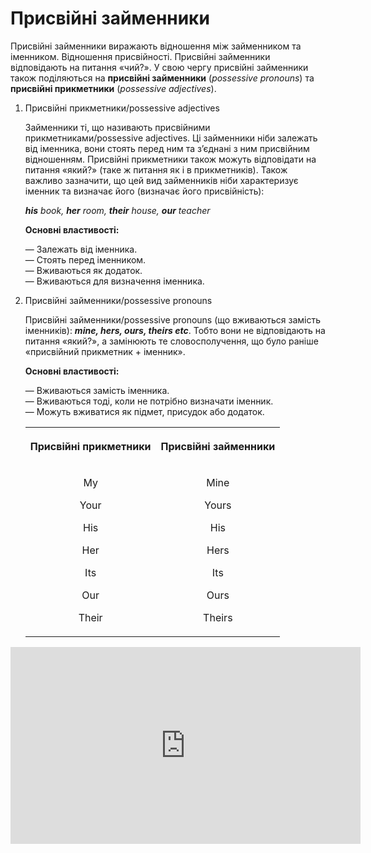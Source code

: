 # Присвійні займенники

Присвійні займенники виражають відношення між займенником та іменником. Відношення присвійності. Присвійні займенники відповідають на питання «чий?». У свою чергу присвійні займенники також поділяються на <b><span class="p1">присвійні займенники</span></b> (<i>possessive pronouns</i>) та <b><span class="p1">присвійні прикметники</span></b> (<i>possessive adjectives</i>).

<ol>
<li><p><span class="p1">Присвійні прикметники/possessive adjectives</span></p>
<p>Займенники ті, що називають присвійними прикметниками/possessive adjectives. Ці займенники ніби залежать від іменника, вони стоять перед ним та з’єднані з ним присвійним відношенням. Присвійні прикметники також можуть відповідати на питання «який?» (таке ж питання як і в прикметників). Також важливо зазначити, що цей вид займенників ніби характеризує іменник та визначає його (визначає його присвійність):</p>
<p><i><b>his</b> book, <b>her</b> room, <b>their</b> house, <b>our</b> teacher</i></p>
<p><b>Основні властивості:</b></p>
— Залежать вiд iменника.<br>
— Стоять перед iменником.<br>
— Вживаються як додаток.<br>
— Вживаються для визначення iменника.
</li>
<li><p><span class="p1">Присвiйнi займенники/possessive pronouns</span></p>
<p>Присвійні займенники/possessive pronouns (що вживаються замість іменників):
<b><i>mine, hers, ours, theirs etc</i></b>. Тобто вони не відповідають на питання «який?», а замінюють те словосполучення, що було раніше «присвійний прикметник + іменник».</p>
<p><b>Основні властивості:</b></p>
— Вживаються замiсть iменника.<br>
— Вживаються тодi, коли не потрiбно визначати iменник.<br>
— Можуть вживатися як пiдмет, присудок або додаток.<br>
<div class="centered-table-wrapper">
<table class="centered-table">
<tr>
<th><p align="center">Присвійні прикметники</p></th>
<th><p align="center">Присвійні займенники</p></th>
</tr>
<tr>
<td>
<p align="center">My</p>
<p align="center">Your</p>
<p align="center">His</p>
<p align="center">Her</p>
<p align="center">Its</p>
<p align="center">Our</p>
<p align="center">Their</p>
</td>
<td>
<p align="center">Mine</p>
<p align="center">Yours</p>
<p align="center">His</p>
<p align="center">Hers</p>
<p align="center">Its</p>
<p align="center">Ours</p>
<p align="center">Theirs</p>
</td>
</tr>
</table>
</div>
</li>
</ol>

<div class="fluidMedia">
<iframe align="center" width="560" height="315" src="https://www.youtube.com/embed/gpahUFSoDSg" frameborder="0" allowfullscreen></iframe>
</div>
<div class="popup">
</div>